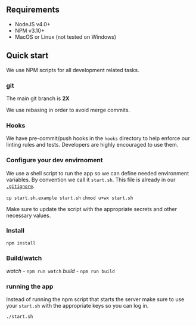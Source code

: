 ## Requirements

* NodeJS v4.0+
* NPM v3.10+
* MacOS or Linux (not tested on Windows)

## Quick start

We use NPM scripts for all development related tasks.

### git

The main git branch is **2X**

We use rebasing in order to avoid merge commits.

### Hooks

  We have pre-commit/push hooks in the `hooks` directory to help enforce our linting rules and tests. Developers are highly encouraged to use them.

### Configure your dev envirnoment

We use a shell script to run the app so we can define needed environment variables. By convention we call it `start.sh`. This file is already in our [`.gitignore`](reddit-mobile/.gitignore).

`cp start.sh.example start.sh`
`chmod u+wx start.sh`

Make sure to update the script with the appropriate secrets and other necessary values.

### Install

`npm install`

### Build/watch

*watch* - `npm run watch`
*build* - `npm run build`

### running the app

Instead of running the npm script that starts the server make sure to use your `start.sh` with the appropriate keys so you can log in.

`./start.sh`
